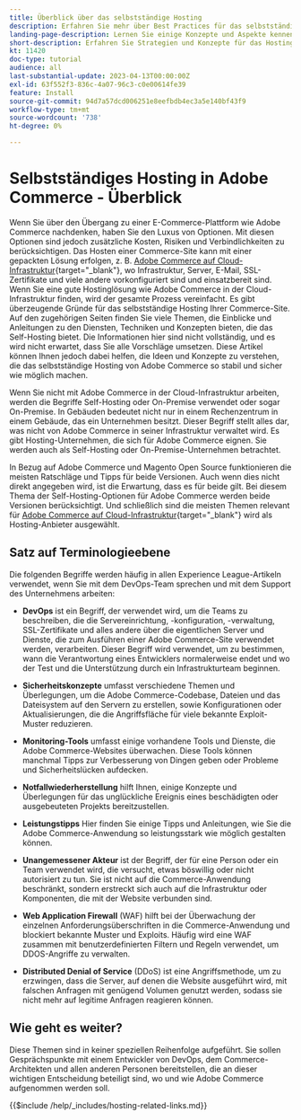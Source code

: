 ```yaml
---
title: Überblick über das selbstständige Hosting
description: Erfahren Sie mehr über Best Practices für das selbstständige Hosting. Die Themen reichen von Sicherheitselementen bis hin zur Notfallwiederherstellung und vieles mehr. Diese Themen sollen Unternehmen helfen, die beschlossen haben, ihre eigene Version von Adobe Commerce zu hosten. Die präsentierten Artikel sind nicht alle inklusiv, sollten aber eine gute Palette von Konzepten bieten, um eine sichere, stabile und widerstandsfähige Website zu fördern.
landing-page-description: Lernen Sie einige Konzepte und Aspekte kennen, die Sie beim Hosten von Adobe Commerce selbst beachten sollten.
short-description: Erfahren Sie Strategien und Konzepte für das Hosting von Adobe Commerce selbst.
kt: 11420
doc-type: tutorial
audience: all
last-substantial-update: 2023-04-13T00:00:00Z
exl-id: 63f552f3-836c-4a07-96c3-c0e00614fe39
feature: Install
source-git-commit: 94d7a57dcd006251e8eefbdb4ec3a5e140bf43f9
workflow-type: tm+mt
source-wordcount: '738'
ht-degree: 0%

---
```


# Selbstständiges Hosting in Adobe Commerce - Überblick

Wenn Sie über den Übergang zu einer E-Commerce-Plattform wie Adobe Commerce nachdenken, haben Sie den Luxus von Optionen. Mit diesen Optionen sind jedoch zusätzliche Kosten, Risiken und Verbindlichkeiten zu berücksichtigen. Das Hosten einer Commerce-Site kann mit einer gepackten Lösung erfolgen, z. B. [Adobe Commerce auf Cloud-Infrastruktur](https://experienceleague.adobe.com/docs/commerce-learn/tutorials/getting-started/cloud/1-overview.html){target="_blank"}, wo Infrastruktur, Server, E-Mail, SSL-Zertifikate und viele andere vorkonfiguriert sind und einsatzbereit sind. Wenn Sie eine gute Hostinglösung wie Adobe Commerce in der Cloud-Infrastruktur finden, wird der gesamte Prozess vereinfacht. Es gibt überzeugende Gründe für das selbstständige Hosting Ihrer Commerce-Site. Auf den zugehörigen Seiten finden Sie viele Themen, die Einblicke und Anleitungen zu den Diensten, Techniken und Konzepten bieten, die das Self-Hosting bietet. Die Informationen hier sind nicht vollständig, und es wird nicht erwartet, dass Sie alle Vorschläge umsetzen. Diese Artikel können Ihnen jedoch dabei helfen, die Ideen und Konzepte zu verstehen, die das selbstständige Hosting von Adobe Commerce so stabil und sicher wie möglich machen.

Wenn Sie nicht mit Adobe Commerce in der Cloud-Infrastruktur arbeiten, werden die Begriffe Self-Hosting oder On-Premise verwendet oder sogar On-Premise. In Gebäuden bedeutet nicht nur in einem Rechenzentrum in einem Gebäude, das ein Unternehmen besitzt. Dieser Begriff stellt alles dar, was nicht von Adobe Commerce in seiner Infrastruktur verwaltet wird. Es gibt Hosting-Unternehmen, die sich für Adobe Commerce eignen. Sie werden auch als Self-Hosting oder On-Premise-Unternehmen betrachtet.

In Bezug auf Adobe Commerce und Magento Open Source funktionieren die meisten Ratschläge und Tipps für beide Versionen. Auch wenn dies nicht direkt angegeben wird, ist die Erwartung, dass es für beide gilt. Bei diesem Thema der Self-Hosting-Optionen für Adobe Commerce werden beide Versionen berücksichtigt. Und schließlich sind die meisten Themen relevant für [Adobe Commerce auf Cloud-Infrastruktur](https://experienceleague.adobe.com/docs/commerce-learn/tutorials/getting-started/cloud/1-overview.html){target="_blank"} wird als Hosting-Anbieter ausgewählt.

## Satz auf Terminologieebene

Die folgenden Begriffe werden häufig in allen Experience League-Artikeln verwendet, wenn Sie mit dem DevOps-Team sprechen und mit dem Support des Unternehmens arbeiten:

* **DevOps** ist ein Begriff, der verwendet wird, um die Teams zu beschreiben, die die Servereinrichtung, -konfiguration, -verwaltung, SSL-Zertifikate und alles andere über die eigentlichen Server und Dienste, die zum Ausführen einer Adobe Commerce-Site verwendet werden, verarbeiten. Dieser Begriff wird verwendet, um zu bestimmen, wann die Verantwortung eines Entwicklers normalerweise endet und wo der Test und die Unterstützung durch ein Infrastrukturteam beginnen.

* **Sicherheitskonzepte** umfasst verschiedene Themen und Überlegungen, um die Adobe Commerce-Codebase, Dateien und das Dateisystem auf den Servern zu erstellen, sowie Konfigurationen oder Aktualisierungen, die die Angriffsfläche für viele bekannte Exploit-Muster reduzieren.

* **Monitoring-Tools** umfasst einige vorhandene Tools und Dienste, die Adobe Commerce-Websites überwachen. Diese Tools können manchmal Tipps zur Verbesserung von Dingen geben oder Probleme und Sicherheitslücken aufdecken.

* **Notfallwiederherstellung** hilft Ihnen, einige Konzepte und Überlegungen für das unglückliche Ereignis eines beschädigten oder ausgebeuteten Projekts bereitzustellen.

* **Leistungstipps** Hier finden Sie einige Tipps und Anleitungen, wie Sie die Adobe Commerce-Anwendung so leistungsstark wie möglich gestalten können.

* **Unangemessener Akteur** ist der Begriff, der für eine Person oder ein Team verwendet wird, die versucht, etwas böswillig oder nicht autorisiert zu tun. Sie ist nicht auf die Commerce-Anwendung beschränkt, sondern erstreckt sich auch auf die Infrastruktur oder Komponenten, die mit der Website verbunden sind.

* **Web Application Firewall** (WAF) hilft bei der Überwachung der einzelnen Anforderungsüberschriften in die Commerce-Anwendung und blockiert bekannte Muster und Exploits. Häufig wird eine WAF zusammen mit benutzerdefinierten Filtern und Regeln verwendet, um DDOS-Angriffe zu verwalten.

* **Distributed Denial of Service** (DDoS) ist eine Angriffsmethode, um zu erzwingen, dass die Server, auf denen die Website ausgeführt wird, mit falschen Anfragen mit genügend Volumen genutzt werden, sodass sie nicht mehr auf legitime Anfragen reagieren können.

## Wie geht es weiter?

Diese Themen sind in keiner speziellen Reihenfolge aufgeführt. Sie sollen Gesprächspunkte mit einem Entwickler von DevOps, dem Commerce-Architekten und allen anderen Personen bereitstellen, die an dieser wichtigen Entscheidung beteiligt sind, wo und wie Adobe Commerce aufgenommen werden soll.

{{$include /help/_includes/hosting-related-links.md}}

